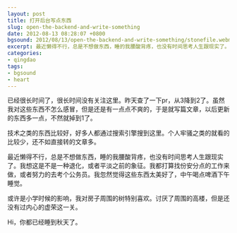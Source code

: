 ```yaml
---
layout: post
title: 打开后台写点东西
slug: open-the-backend-and-write-something
date: 2012-08-13 08:28:07 +0800
bgsound: 2012/08/13/open-the-backend-and-write-something/stonefile.webm
excerpt: 最近懒得不行，总是不想做东西，睡的我腰酸背疼，也没有时间思考人生跟现实了。我想这是不是一种退化，或者平淡之前的象征。我都打算找份安分点的工作来做，或者努力的去考个公务员。我忽然觉得这些东西太美好了，中午喝点啤酒下午睡觉。
categories:
- qingdao
tags:
- bgsound
- heart
---
```


已经很长时间了，很长时间没有关注这里。昨天查了一下pr，从3降到2了。虽然我对这些东西不怎么感冒，但是还是有一点点不爽的，于是就写篇文章，以后更新的东西多一点，不然就掉到1了。

技术之类的东西比较好，好多人都通过搜索引擎搜到这里。个人牢骚之类的就看的比较少，还不如直接转的文章多。

最近懒得不行，总是不想做东西，睡的我腰酸背疼，也没有时间思考人生跟现实了。我想这是不是一种退化，或者平淡之前的象征。我都打算找份安分点的工作来做，或者努力的去考个公务员。我忽然觉得这些东西太美好了，中午喝点啤酒下午睡觉。

或许是小学时候的影响，我对房子周围的树特别喜欢。讨厌了周围的高楼，但是还没有过内心的虚荣这一关。

Hi，你都已经睡到秋天了。
